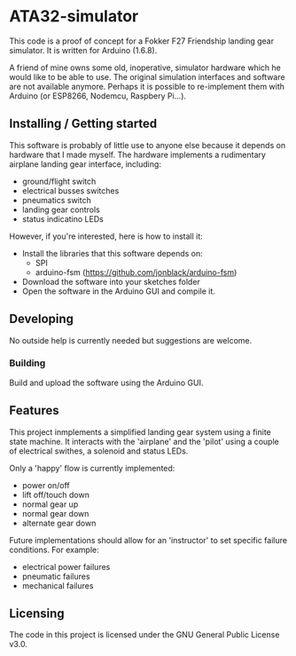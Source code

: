 # ATA32-simulator

This code is a proof of concept for a Fokker F27 Friendship landing gear simulator. It is written for Arduino (1.6.8).

A friend of mine owns some old, inoperative, simulator hardware which he would like to be able to use. The original simulation interfaces and software are not available anymore. Perhaps it is possible to re-implement them with Arduino (or ESP8266, Nodemcu, Raspbery Pi...).

## Installing / Getting started

This software is probably of little use to anyone else because it depends on hardware that I made myself. The hardware implements a rudimentary airplane landing gear interface, including:
* ground/flight switch
* electrical busses switches
* pneumatics switch
* landing gear controls
* status indicatino LEDs

However, if you're interested, here is how to install it:

* Install the libraries that this software depends on:
  - SPI
  - arduino-fsm (https://github.com/jonblack/arduino-fsm)
* Download the software into your sketches folder
* Open the software in the Arduino GUI and compile it.

## Developing

No outside help is currently needed but suggestions are welcome.

### Building

Build and upload the software using the Arduino GUI.

## Features

This project inmplements a simplified landing gear system using a finite state machine. It interacts with the 'airplane' and the 'pilot' using a couple of electrical swithes, a solenoid and status LEDs.

Only a 'happy' flow is currently implemented:
* power on/off
* lift off/touch down
* normal gear up
* normal gear down
* alternate gear down

Future implementations should allow for an 'instructor' to set specific failure conditions. For example:
* electrical power failures
* pneumatic failures
* mechanical failures

## Licensing

The code in this project is licensed under the GNU General Public License v3.0.

